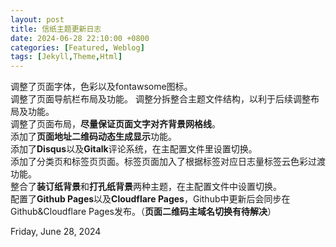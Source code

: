 ```yaml
---
layout: post
title: 信纸主题更新日志  
date: 2024-06-28 22:10:00 +0800 
categories: [Featured, Weblog]
tags: [Jekyll,Theme,Html]
---
```

调整了页面字体，色彩以及fontawsome图标。   
调整了页面导航栏布局及功能。
调整分拆整合主题文件结构，以利于后续调整布局及功能。   
调整了页面布局，**尽量保证页面文字对齐背景网格线**。   
添加了**页面地址二维码动态生成显示**功能。   
添加了**Disqus**以及**Gitalk**评论系统，在主配置文件里设置切换。   
添加了分类页和标签页页面。标签页面加入了根据标签对应日志量标签云色彩过渡功能。   
整合了**装订纸背景**和**打孔纸背景**两种主题，在主配置文件中设置切换。   
配置了**Github Pages**以及**Cloudflare Pages**，Github中更新后会同步在Github&Cloudflare Pages发布。（**页面二维码主域名切换有待解决**）


Friday, June 28, 2024